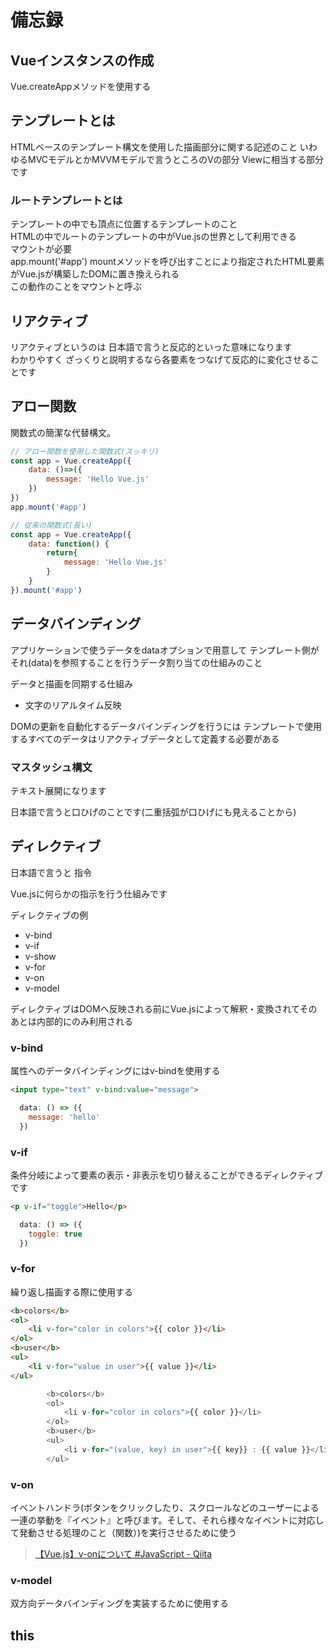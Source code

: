 # 備忘録

## Vueインスタンスの作成

Vue.createAppメソッドを使用する

## テンプレートとは

HTMLベースのテンプレート構文を使用した描画部分に関する記述のこと
いわゆるMVCモデルとかMVVMモデルで言うところのVの部分 Viewに相当する部分です

### ルートテンプレートとは

テンプレートの中でも頂点に位置するテンプレートのこと  
HTMLの中でルートのテンプレートの中がVue.jsの世界として利用できる  
マウントが必要  
app.mount('#app')
mountメソッドを呼び出すことにより指定されたHTML要素がVue.jsが構築したDOMに置き換えられる  
この動作のことをマウントと呼ぶ

## リアクティブ

リアクティブというのは 日本語で言うと反応的といった意味になります  
わかりやすく ざっくりと説明するなら各要素をつなげて反応的に変化させることです

## アロー関数

関数式の簡潔な代替構文。  

```js
// アロー関数を使用した関数式(スッキリ)
const app = Vue.createApp({
    data: ()=>({
        message: 'Hello Vue.js'
    })
})
app.mount('#app')

// 従来の関数式(長い)
const app = Vue.createApp({
    data: function() {
        return{
            message: 'Hello Vue.js'
        }
    }
}).mount('#app')
```

## データバインディング

アプリケーションで使うデータをdataオプションで用意して テンプレート側がそれ(data)を参照することを行うデータ割り当ての仕組みのこと

データと描画を同期する仕組み

- 文字のリアルタイム反映

DOMの更新を自動化するデータバインディングを行うには テンプレートで使用するすべてのデータはリアクティブデータとして定義する必要がある  

### マスタッシュ構文

テキスト展開になります

日本語で言うと口ひげのことです(二重括弧が口ひげにも見えることから)

## ディレクティブ

日本語で言うと 指令  

Vue.jsに何らかの指示を行う仕組みです

ディレクティブの例

- v-bind
- v-if
- v-show
- v-for
- v-on
- v-model

ディレクティブはDOMへ反映される前にVue.jsによって解釈・変換されてそのあとは内部的にのみ利用される

### v-bind

属性へのデータバインディングにはv-bindを使用する

```html
<input type="text" v-bind:value="message">
```

```js
  data: () => ({
    message: 'hello'
  })
```

### v-if

条件分岐によって要素の表示・非表示を切り替えることができるディレクティブです

```html
<p v-if="toggle">Hello</p>
```

```js
  data: () => ({
    toggle: true
  })
```

### v-for

繰り返し描画する際に使用する

```html
<b>colors</b>
<ol>
    <li v-for="color in colors">{{ color }}</li>
</ol>
<b>user</b>
<ul>
    <li v-for="value in user">{{ value }}</li>
</ul>
```

```js
        <b>colors</b>
        <ol>
            <li v-for="color in colors">{{ color }}</li>
        </ol>
        <b>user</b>
        <ul>
            <li v-for="(value, key) in user">{{ key}} : {{ value }}</li>
        </ul>
```

### v-on

イベントハンドラ(ボタンをクリックしたり、スクロールなどのユーザーによる一連の挙動を『イベント』と呼びます。そして、それら様々なイベントに対応して発動させる処理のこと（関数）)を実行させるために使う
> [【Vue.js】v-onについて #JavaScript - Qiita](https://qiita.com/Yudai_35_/items/abab633a25deddf09b75)

### v-model

双方向データバインディングを実装するために使用する

## this
